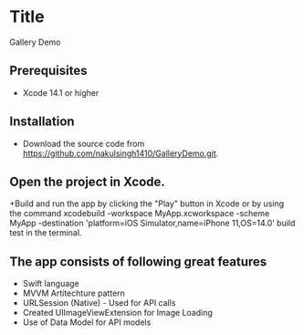 # Title
Gallery Demo

## Prerequisites
+ Xcode 14.1 or higher


## Installation
+ Download the source code from https://github.com/nakulsingh1410/GalleryDemo.git.

## Open the project in Xcode.

+Build and run the app by clicking the "Play" button in Xcode or by using the command xcodebuild -workspace MyApp.xcworkspace -scheme MyApp -destination 'platform=iOS Simulator,name=iPhone 11,OS=14.0' build test in the terminal.


## The app consists of following great features

+ Swift language
+ MVVM Artitechture pattern
+ URLSession (Native) - Used for API calls
+ Created UIImageViewExtension for Image Loading
+ Use of Data Model for API models

